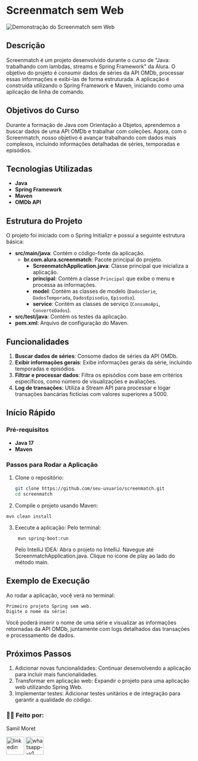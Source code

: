 # Screenmatch sem Web

![Demonstração do Screenmatch sem Web ](https://github.com/SamilMoret/Screenmatch/blob/main/Anima%C3%A7%C3%A3o.gif)


## Descrição

Screenmatch é um projeto desenvolvido durante o curso de "Java: trabalhando com lambdas, streams e Spring Framework" da Alura. O objetivo do projeto é consumir dados de séries da API OMDb, processar essas informações e exibi-las de forma estruturada. A aplicação é construída utilizando o Spring Framework e Maven, iniciando como uma aplicação de linha de comando.

## Objetivos do Curso

Durante a formação de Java com Orientação a Objetos, aprendemos a buscar dados de uma API OMDb e trabalhar com coleções. Agora, com o Screenmatch, nosso objetivo é avançar trabalhando com dados mais complexos, incluindo informações detalhadas de séries, temporadas e episódios.

## Tecnologias Utilizadas

- **Java**
- **Spring Framework**
- **Maven**
- **OMDb API**

## Estrutura do Projeto

O projeto foi iniciado com o Spring Initializr e possui a seguinte estrutura básica:

- **src/main/java**: Contém o código-fonte da aplicação.
  - **br.com.alura.screenmatch**: Pacote principal do projeto.
    - **ScreenmatchApplication.java**: Classe principal que inicializa a aplicação.
    - **principal**: Contém a classe `Principal` que exibe o menu e processa as informações.
    - **model**: Contém as classes de modelo (`DadosSerie`, `DadosTemporada`, `DadosEpisodio`, `Episodio`).
    - **service**: Contém as classes de serviço (`ConsumoApi`, `ConverteDados`).
- **src/test/java**: Contém os testes da aplicação.
- **pom.xml**: Arquivo de configuração do Maven.

## Funcionalidades

1. **Buscar dados de séries**: Consome dados de séries da API OMDb.
2. **Exibir informações gerais**: Exibe informações gerais da série, incluindo temporadas e episódios.
3. **Filtrar e processar dados**: Filtra os episódios com base em critérios específicos, como número de visualizações e avaliações.
4. **Log de transações**: Utiliza a Stream API para processar e logar transações bancárias fictícias com valores superiores a 5000.

## Início Rápido

### Pré-requisitos

- **Java 17**
- **Maven**

### Passos para Rodar a Aplicação

1. Clone o repositório:
   ```bash
   git clone https://github.com/seu-usuario/screenmatch.git
   cd screenmatch
   ```
2. Compile o projeto usando Maven:

  ```
  mvn clean install

  ```
3. Execute a aplicação:
    Pelo terminal:
   ```
    mvn spring-boot:run

   ```
    Pelo IntelliJ IDEA:
     Abra o projeto no IntelliJ.
     Navegue até ScreenmatchApplication.java.
     Clique no ícone de play ao lado do método main.
   
## Exemplo de Execução
  Ao rodar a aplicação, você verá no terminal:

```
Primeiro projeto Spring sem web.
Digite o nome da série:

```
   Você poderá inserir o nome de uma série e visualizar as informações retornadas da API OMDb, juntamente com logs detalhados das transações e processamento de dados.

## Próximos Passos
1. Adicionar novas funcionalidades: Continuar desenvolvendo a aplicação para incluir mais funcionalidades.
2. Transformar em aplicação web: Expandir o projeto para uma aplicação web utilizando Spring Web.
3. Implementar testes: Adicionar testes unitários e de integração para garantir a qualidade do código.

 
 <h3>🧑‍💻 Feito por:</h3>
<p>Samil Moret</p>
<a href="https://www.linkedin.com/in/samilmoret/"><img width="48" height="48" src="https://img.icons8.com/color/48/linkedin.png" alt="linkedin"/></a>
<a href="https://linkwhats.app/f27e11"><img width="48" height="48" src="https://img.icons8.com/color/48/whatsapp--v1.png" alt="whatsapp--v1"/></a>
